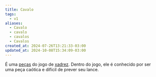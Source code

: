 ```yaml
---
title: Cavalo
tags:
  - v1
aliases:
  - Cavalo
  - cavalo
  - cavalos
  - Cavalos
created_at: 2024-07-26T13:21:33-03:00
updated_at: 2024-10-08T15:34:09-03:00
---
```


É uma [peças](../08/Xadrez_Pecas.md) do jogo de [xadrez](../../08/06/Xadrez.md). Dentro do jogo, ele é conhecido por ser uma peça caótica e difícil de prever seu lance.